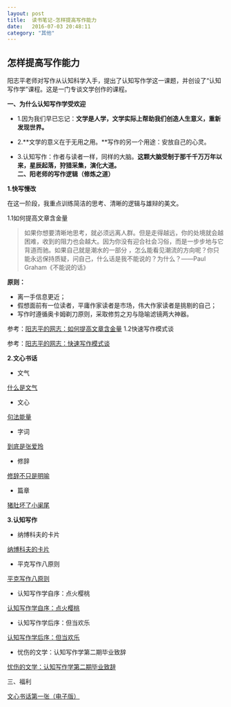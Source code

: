 ```yaml
---
layout: post
title:  读书笔记-怎样提高写作能力
date:   2016-07-03 20:48:11
category: "其他"
---
```

## 怎样提高写作能力

阳志平老师对写作从认知科学入手，提出了认知写作学这一课题，并创设了“认知写作学”课程。这是一门专谈文学创作的课程。 

**一、为什么认知写作学受欢迎**

- 1.因为我们早已忘记：**文学是人学，文学实际上帮助我们创造人生意义，重新发现世界。**
	  
- 2.**文学的意义在于无用之用。**写作的另一个用途：安放自己的心灵。

- 3.认知写作：作者与读者一样，同样的大脑。**这颗大脑受制于那千千万万年以来，星辰起落，狩猎采集，演化大道。**
	    
**二、阳老师的写作逻辑（修炼之道）**

**1.快写慢改**

在这一阶段，我重点训练简洁的思考、清晰的逻辑与雄辩的美文。

1.1如何提高文章含金量

> 如果你想要清晰地思考，就必须远离人群。但是走得越远，你的处境就会越困难，收到的阻力也会越大。因为你没有迎合社会习俗，而是一步步地与它背道而驰。如果自己就是潮水的一部分 ，怎么能看见潮流的方向呢？你只能永远保持质疑，问自己，什么话是我不能说的？为什么？——Paul Graham《不能说的话》

**原则：**

- 离一手信息更近；
- 假想面前有一位读者，平庸作家读者是市场，伟大作家读者是挑剔的自己；
- 写作时遵循奥卡姆剃刀原则，采取修剪之刃与隐喻滤镜两大神器。

参考：[阳志平的网志：如何提高文章含金量][1]
1.2快速写作模式谈

参考：[阳志平的网志：快速写作模式谈][2]

**2.文心书话**

- 文气

[什么是文气][3]

- 文心

[句法能量][4]

- 字词

[到底是张爱玲][5]

- 修辞

[修辞不只是明喻][6]

- 篇章

[猪肚坏了小阑尾][7]

**3.认知写作**

- 纳博科夫的卡片

[纳博科夫的卡片][8]
- 平克写作八原则

[平克写作八原则][9]

- 认知写作学自序：点火樱桃

[认知写作学自序：点火樱桃][10]

- 认知写作学后序：但当欢乐

[认知写作学后序：但当欢乐][11]

- 忧伤的文学：认知写作学第二期毕业致辞

[忧伤的文学：认知写作学第二期毕业致辞][12]

三、福利

[文心书话第一张（电子版）][13]





[1]:	http://www.yangzhiping.com/psy/think-density.html
[2]:	http://www.yangzhiping.com/psy/writers-model.html
[3]:	http://mp.weixin.qq.com/s?__biz=MzA3MzM0MjUyMQ==&mid=200067706&idx=1&sn=0b877052293c6a482dc899193e687cf6&scene=21#wechat_redirect
[4]:	http://mp.weixin.qq.com/mp/appmsg/show?__biz=MzA3MzM0MjUyMQ==&appmsgid=200076910&itemidx=1&sign=7377a0c282597f620d8605e01c7965ec#wechat_redirect
[5]:	http://mp.weixin.qq.com/mp/appmsg/show?__biz=MzA3MzM0MjUyMQ==&appmsgid=200081057&itemidx=1&sign=ca0e5198b767f8b24a3bf1755c32ece3#wechat_redirect
[6]:	http://mp.weixin.qq.com/mp/appmsg/show?__biz=MzA3MzM0MjUyMQ==&appmsgid=200079470&itemidx=1&sign=a0a5e5f8a0da15e3bd8be396cc1fe37b#wechat_redirect
[7]:	http://mp.weixin.qq.com/mp/appmsg/show?__biz=MzA3MzM0MjUyMQ==&appmsgid=200084167&itemidx=1&sign=f7c7e6ff3a2eb0ec7d710afb9525f465#wechat_redirect
[8]:	http://mp.weixin.qq.com/s?__biz=MzA3MzM0MjUyMQ==&mid=205661753&idx=1&sn=8e6fddde0c40321cc9b9100d4b09f44c&scene=21#wechat_redirect
[9]:	http://mp.weixin.qq.com/s?__biz=MzA3MzM0MjUyMQ==&mid=200799351&idx=1&sn=c243c2637bddaac5e897c82cd0903f15&scene=21#wechat_redirect
[10]:	http://mp.weixin.qq.com/s?__biz=MzA3MzM0MjUyMQ==&mid=403395799&idx=1&sn=4eaf99dac0d7408ee4c23c7b9879beb4&scene=21#wechat_redirect
[11]:	http://mp.weixin.qq.com/s?__biz=MzA3MzM0MjUyMQ==&mid=214811570&idx=1&sn=3bf6debc578d9534ffd400aa9df6c43d&scene=21#wechat_redirect
[12]:	http://mp.weixin.qq.com/s?__biz=MzA3MzM0MjUyMQ==&mid=2652149153&idx=1&sn=aa90fa9ee0469fa2ace915a339caf6a3&scene=21#wechat_redirect
[13]:	http://www.yangzhiping.com/files/pubs/wenxin_01.pdf